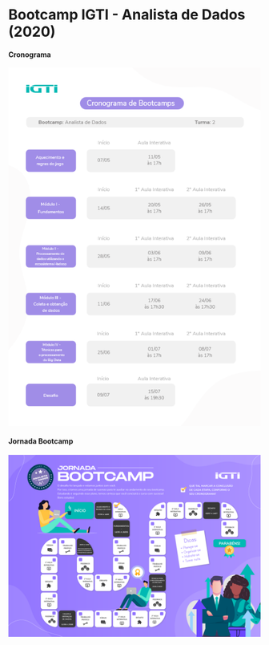# Bootcamp IGTI - Analista de Dados (2020)

<h4>Cronograma</h4>

![](Cronograma.png)

<h4>Jornada Bootcamp</h4>

![](Jornada_Bootcamp.png)
